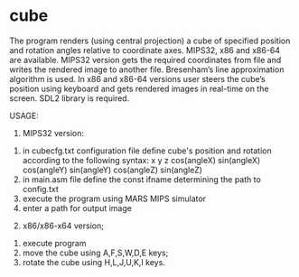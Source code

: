 # cube
The program renders (using central projection) a cube of specified position and rotation angles relative to coordinate axes. MIPS32, x86 and x86-64 are available. MIPS32 version gets the required coordinates from file and writes the rendered image to another file. Bresenham’s line approximation algorithm is used.
In x86 and x86-64 versions user steers the cube’s position using keyboard and gets rendered images in real-time on the screen. SDL2 library is required.

USAGE:

1. MIPS32 version:
  1) in cubecfg.txt configuration file define cube's position and rotation according to the following syntax:
    x y z
    cos(angleX) sin(angleX)
    cos(angleY) sin(angleY)
    cos(angleZ) sin(angleZ)
  2) in main.asm file define the const ifname determining the path to config.txt
  3) execute the program using MARS MIPS simulator
  4) enter a path for output image
2. x86/x86-x64 version;
  1) execute program
  2) move the cube using A,F,S,W,D,E keys;
  3) rotate the cube using H,L,J,U,K,I keys.
